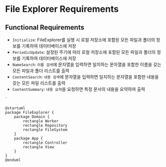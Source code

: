 ﻿# File Explorer Requirements

## Functional Requirements

- `Initialize`: FileExplorer를 실행 시 로컬 저장소에 포함된 모든 파일과 폴더의 정보를 기록하여 데이터베이스에 저장
- `PeriodicUpdate`: 설정된 주기에 따라 로컬 저장소에 포함된 모든 파일과 폴더의 정보를 기록하여 데이터베이스에 저장
- `NameSearch`: `이름 검색`에 문자열을 입력하면 일치하는 문자열을 포함한 이름을 갖는 모든 파일과 폴더 리스트를 출력
- `ContentSearch`: `내용 검색`에 문자열을 입력하면 일치하는 문자열을 포함한 내용을 갖는 모든 파일 리스트를 출력
- `ContentSummary`: `내용 요약`을 요청하면 특정 문서의 내용을 요약하여 출력

`

```plantuml
@startuml
package FileExplorer {
    package Domain {
        rectangle Worker
        rectangle Repository
        rectangle FileSystem
    }
    package App {
        rectangle Controller
        rectangle View
    }
}
@enduml
```

